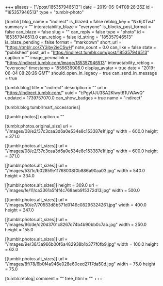 +++
aliases = ["/post/185357946513"]
date = 2019-06-04T08:28:26Z
id = "185357946513"
type = "tumblr-photo"

[tumblr]
blog_name = "indirect"
is_blazed = false
reblog_key = "Nx6jXTwJ"
summary = ""
interactability_blaze = "everyone"
is_blocks_post_format = false
can_blaze = false
slug = ""
can_reply = false
type = "photo"
id = 185357946513.0
can_reblog = false
id_string = "185357946513"
is_blaze_pending = false
format = "markdown"
short_url = "https://tmblr.co/ZY3jby2ieCSwH"
note_count = 0.0
can_like = false
state = "published"
post_url = "https://indirect.tumblr.com/post/185357946513"
caption = ""
image_permalink = "https://indirect.tumblr.com/image/185357946513"
interactability_reblog = "everyone"
timestamp = 1559636906.0
display_avatar = true
date = "2019-06-04 08:28:26 GMT"
should_open_in_legacy = true
can_send_in_message = true

[tumblr.blog]
title = "indirect"
description = ""
url = "https://indirect.tumblr.com/"
uuid = "t:PgyUJU3SA2Klwyt81UWAwQ"
updated = 1739757070.0
can_show_badges = true
name = "indirect"

[tumblr.blog.tumblrmart_accessories]

[[tumblr.photos]]
caption = ""

[tumblr.photos.original_size]
url = "/images/08/e2/37c3caa3d6a0e534e8c153387e1f.jpg"
width = 600.0
height = 371.0

[[tumblr.photos.alt_sizes]]
url = "/images/08/e2/37c3caa3d6a0e534e8c153387e1f.jpg"
width = 600.0
height = 371.0

[[tumblr.photos.alt_sizes]]
url = "/images/53/1c/b02859e11768008f0b886a90aa03.jpg"
width = 540.0
height = 334.0

[[tumblr.photos.alt_sizes]]
height = 309.0
url = "/images/fe/11/ca3361a5f4f4c768aeb915372d13.jpg"
width = 500.0

[[tumblr.photos.alt_sizes]]
url = "/images/50/e7/70583d8b571d0146c08296324261.jpg"
width = 400.0
height = 247.0

[[tumblr.photos.alt_sizes]]
url = "/images/96/de/c20d3701c8267c74b4b90bb0c7ab.jpg"
width = 250.0
height = 155.0

[[tumblr.photos.alt_sizes]]
url = "/images/9e/36/3a966b00f6a482938b1b377f0fb9.jpg"
width = 100.0
height = 62.0

[[tumblr.photos.alt_sizes]]
url = "/images/8f/78/6b0f4a946e028e60ced27f7da50d.jpg"
width = 75.0
height = 75.0

[tumblr.reblog]
comment = ""
tree_html = ""
+++
